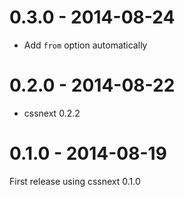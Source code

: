 # 0.3.0 - 2014-08-24

- Add `from` option automatically

# 0.2.0 - 2014-08-22

- cssnext 0.2.2

# 0.1.0 - 2014-08-19

First release using cssnext 0.1.0
